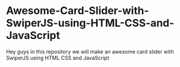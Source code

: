 # Awesome-Card-Slider-with-SwiperJS-using-HTML-CSS-and-JavaScript
Hey guys in this repository we will make an awesome card slider with SwiperJS using HTML CSS and JavaScript
